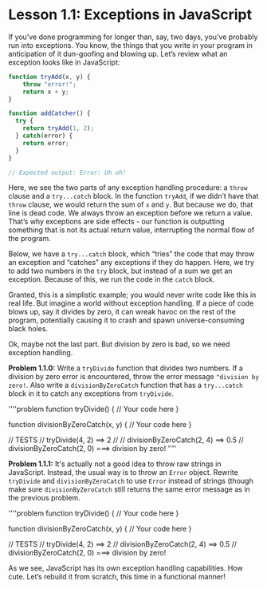 # Lesson 1.1: Exceptions in JavaScript

If you’ve done programming for longer than, say, two days, you’ve probably run into exceptions. You know, the things that you write in your program in anticipation of it dun-goofing and blowing up. Let’s review what an exception looks like in JavaScript:

```javascript
function tryAdd(x, y) {
    throw "error!";
    return x + y;
}

function addCatcher() {
  try {
    return tryAdd(1, 2);
  } catch(error) {
    return error;
  }
}

// Expected output: Error: Uh oh!
```

Here, we see the two parts of any exception handling procedure: a `throw` clause and a `try...catch` block. In the function `tryAdd`, if we didn’t have that `throw` clause, we would return the sum of `x` and `y`. But because we do, that line is dead code. We always throw an exception before we return a value. That’s why exceptions are side effects - our function is outputting something that is not its actual return value, interrupting the normal flow of the program.

Below, we have a `try...catch` block, which “tries” the code that may throw an exception and “catches” any exceptions if they do happen. Here, we try to add two numbers in the `try` block, but instead of a sum we get an exception. Because of this, we run the code in the `catch` block.

Granted, this is a simplistic example; you would never write code like this in real life. But imagine a world without exception handling. If a piece of code blows up, say it divides by zero, it can wreak havoc on the rest of the program, potentially causing it to crash and spawn universe-consuming black holes.

Ok, maybe not the last part. But division by zero is bad, so we need exception handling.

**Problem 1.1.0:** Write a `tryDivide` function that divides two numbers. If a division by zero error is encountered, throw the error message `"division by zero!`. Also write a `divisionByZeroCatch` function that has a `try...catch` block in it to catch any exceptions from `tryDivide`.

''''problem
function tryDivide() {
  // Your code here
}

function divisionByZeroCatch(x, y) {
  // Your code here
}

// TESTS
// tryDivide(4, 2) ==> 2
// 
// divisionByZeroCatch(2, 4) ==> 0.5
// divisionByZeroCatch(2, 0) ===> division by zero!
''''

**Problem 1.1.1:** It's actually not a good idea to throw raw strings in JavaScript. Instead, the usual way is to throw an `Error` object. Rewrite `tryDivide` and `divisionByZeroCatch` to use `Error` instead of strings (though make sure `divisionByZeroCatch` still returns the same error message as in the previous problem.

''''problem
function tryDivide() {
  // Your code here
}

function divisionByZeroCatch(x, y) {
  // Your code here
}

// TESTS
// tryDivide(4, 2) ==> 2
// divisionByZeroCatch(2, 4) ==> 0.5
// divisionByZeroCatch(2, 0) ===> division by zero!

As we see, JavaScript has its own exception handling capabilities. How cute. Let’s rebuild it from scratch, this time in a functional manner!
